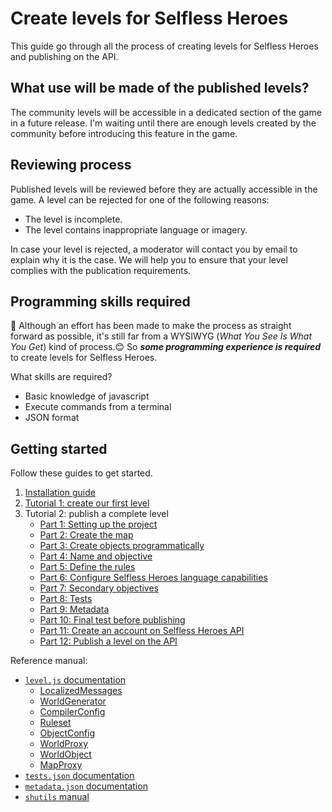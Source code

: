 # Create levels for Selfless Heroes

This guide go through all the process of creating levels for Selfless Heroes and
publishing on the API.

## What use will be made of the published levels?

The community levels will be accessible in a dedicated section of the game in a
future release. I'm waiting until there are enough levels created by the
community before introducing this feature in the game.

## Reviewing process

Published levels will be reviewed before they are actually accessible in the
game. A level can be rejected for one of the following reasons:

-   The level is incomplete.
-   The level contains inappropriate language or imagery.

In case your level is rejected, a moderator will contact you by email to explain
why it is the case. We will help you to ensure that your level complies with the
publication requirements.

## Programming skills required

:pushpin: Although an effort has been made to make the process as straight
forward as possible, it's still far from a WYSIWYG (_What You See Is What You
Get_) kind of process.:blush: So **_some programming experience is
required_** to create levels for Selfless Heroes.

What skills are required?

-   Basic knowledge of javascript
-   Execute commands from a terminal
-   JSON format

## Getting started

Follow these guides to get started.

1.  [Installation guide](installation.md)
2.  [Tutorial 1: create our first level](tutorial1.md)
3.  Tutorial 2: publish a complete level
    -   [Part 1: Setting up the project](tutorial2_1.md)
    -   [Part 2: Create the map](tutorial2_2.md)
    -   [Part 3: Create objects programmatically](tutorial2_3.md)
    -   [Part 4: Name and objective](tutorial2_4.md)
    -   [Part 5: Define the rules](tutorial2_5.md)
    -   [Part 6: Configure Selfless Heroes language capabilities](tutorial2_6.md)
    -   [Part 7: Secondary objectives](tutorial2_7.md)
    -   [Part 8: Tests](tutorial2_8.md)
    -   [Part 9: Metadata](tutorial2_9.md)
    -   [Part 10: Final test before publishing](tutorial2_10.md)
    -   [Part 11: Create an account on Selfless Heroes API](tutorial2_11.md)
    -   [Part 12: Publish a level on the API](tutorial2_12.md)

Reference manual:

-   [`level.js` documentation](Level.md)
    -   [LocalizedMessages](LocalizedMessages.md)
    -   [WorldGenerator](WorldGenerator.md)
    -   [CompilerConfig](CompilerConfig.md)
    -   [Ruleset](Ruleset.md)
    -   [ObjectConfig](ObjectConfig.md)
    -   [WorldProxy](WorldProxy.md)
    -   [WorldObject](WorldObject.md)
    -   [MapProxy](MapProxy.md)
-   [`tests.json` documentation](Tests.md)
-   [`metadata.json` documentation](Metadata.md)
-   [`shutils` manual](shutils.md)
